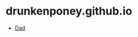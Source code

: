 # drunkenponey.github.io
 - [Dad](https://drunkenponey.github.io/congrats?msg=birthday_target&target=PAPA&lang=fr)
